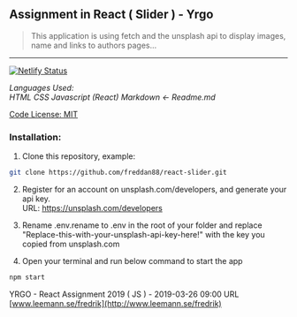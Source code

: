 ## Assignment in React ( Slider ) - Yrgo

> This application is using fetch and the unsplash api to display images, name and links to authors pages...
---

[![Netlify Status](https://api.netlify.com/api/v1/badges/cd6edf96-693a-43cb-ab4c-899c5b82cef1/deploy-status)](https://app.netlify.com/sites/tender-williams-b29971/deploys)

_Languages Used:_ <br/>
_HTML CSS Javascript (React) Markdown <- Readme.md_

[Code License: MIT](https://choosealicense.com/licenses/mit/)

### Installation:

1. Clone this repository, example:
```Bash
git clone https://github.com/freddan88/react-slider.git
```

2. Register for an account on unsplash.com/developers, and generate your api key.<br/>URL: https://unsplash.com/developers

3. Rename .env.rename to .env in the root of your folder and replace<br/>
"Replace-this-with-your-unsplash-api-key-here!" with the key you copied from unsplash.com

4. Open your terminal and run below command to start the app
```Bash
npm start
```

YRGO - React Assignment 2019 ( JS ) - 2019-03-26 09:00 URL [www.leemann.se/fredrik](http://www.leemann.se/fredrik)